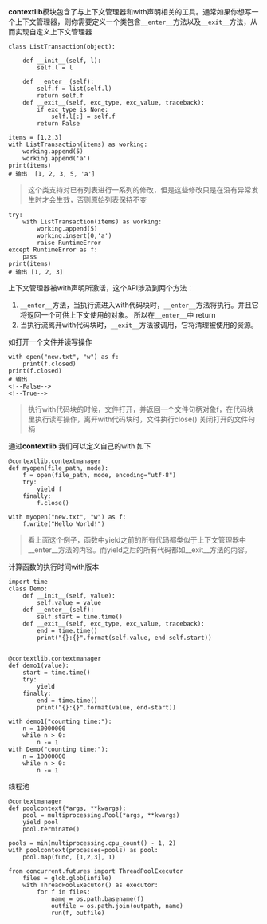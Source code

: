 **contextlib**模块包含了与上下文管理器和with声明相关的工具。通常如果你想写一个上下文管理器，则你需要定义一个类包含`__enter__`方法以及`__exit__`方法，从而实现自定义上下文管理器

```
class ListTransaction(object):

    def __init__(self, l):
        self.l = l

    def __enter__(self):
        self.f = list(self.l)
        return self.f
    def __exit__(self, exc_type, exc_value, traceback):
        if exc_type is None:
            self.l[:] = self.f
        return False

items = [1,2,3]
with ListTransaction(items) as working:
    working.append(5)
    working.append('a')
print(items)
# 输出  [1, 2, 3, 5, 'a']
```

> 这个类支持对已有列表进行一系列的修改，但是这些修改只是在没有异常发生时才会生效，否则原始列表保持不变

```
try:
    with ListTransaction(items) as working:
        working.append(5)
        working.insert(0,'a')
        raise RuntimeError
except RuntimeError as f:
    pass   
print(items)
# 输出 [1, 2, 3]
```

上下文管理器被with声明所激活，这个API涉及到两个方法：

1. `__enter__`方法，当执行流进入with代码块时，`__enter__`方法将执行。并且它将返回一个可供上下文使用的对象。 所以在`__enter__`中 return
2. 当执行流离开with代码块时，`__exit__`方法被调用，它将清理被使用的资源。

如打开一个文件并读写操作

```
with open("new.txt", "w") as f:
    print(f.closed)
print(f.closed)
# 输出
<!--False-->
<!--True-->
```

> 执行with代码块的时候，文件打开，并返回一个文件句柄对象f，在代码块里执行读写操作，离开with代码块时，文件执行close() 关闭打开的文件句柄 

通过**contextlib** 我们可以定义自己的with 如下

```
@contextlib.contextmanager
def myopen(file_path, mode):
    f = open(file_path, mode, encoding="utf-8")
    try:
        yield f
    finally:
        f.close()

with myopen("new.txt", "w") as f:
    f.write("Hello World!")
```

> 看上面这个例子，函数中yield之前的所有代码都类似于上下文管理器中__enter__方法的内容。而yield之后的所有代码都如__exit__方法的内容。

计算函数的执行时间with版本

```
import time
class Demo:
    def __init__(self, value):
        self.value = value
    def __enter__(self):
        self.start = time.time()
    def __exit__(self, exc_type, exc_value, traceback):
        end = time.time()
        print("{}:{}".format(self.value, end-self.start))


@contextlib.contextmanager
def demo1(value):
    start = time.time()
    try:
        yield
    finally:
        end = time.time()
        print("{}:{}".format(value, end-start))

with demo1("counting time:"):
    n = 10000000
    while n > 0:
        n -= 1
with Demo("counting time:"):
    n = 10000000
    while n > 0:
        n -= 1
```

线程池

```
@contextmanager
def poolcontext(*args, **kwargs):
    pool = multiprocessing.Pool(*args, **kwargs)
    yield pool
    pool.terminate()

pools = min(multiprocessing.cpu_count() - 1, 2)
with poolcontext(processes=pools) as pool:    
    pool.map(func, [1,2,3], 1)
```

```
from concurrent.futures import ThreadPoolExecutor
    files = glob.glob(infile)
    with ThreadPoolExecutor() as executor:
        for f in files:
            name = os.path.basename(f)
            outfile = os.path.join(outpath, name)
            run(f, outfile)
```